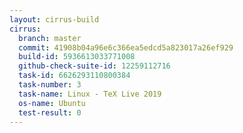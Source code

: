 ```yaml
---
layout: cirrus-build
cirrus:
  branch: master
  commit: 41908b04a96e6c366ea5edcd5a823017a26ef929
  build-id: 5936613033771008
  github-check-suite-id: 12259112716
  task-id: 6626293110800384
  task-number: 3
  task-name: Linux - TeX Live 2019
  os-name: Ubuntu
  test-result: 0
---
```

